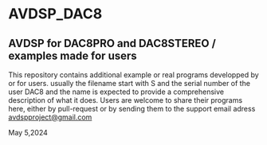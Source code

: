 # AVDSP_DAC8
## AVDSP for DAC8PRO and DAC8STEREO / examples made for users

This repository contains additional example or real programs developped by or for users.
usually the filename start with S and the serial number of the user DAC8 and the name is expected to provide a comprehensive description of what it does.
Users are welcome to share their programs here, either by pull-request or by sending them to the support email adress avdspproject@gmail.com


May 5,2024

